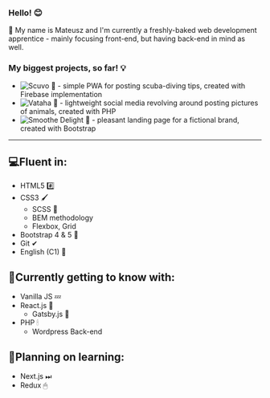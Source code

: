 ### Hello! 😊

🔴 My name is Mateusz and I'm currently a freshly-baked web development apprentice - mainly focusing front-end, but having back-end in mind as well.


### My biggest projects, so far! 💡
- ![Scuvo 🌊](https://github.com/FoxSaysDerp/scuvo-app) - simple PWA for posting scuba-diving tips, created with Firebase implementation
- ![Vataha 🐾](https://github.com/FoxSaysDerp/vataha) - lightweight social media revolving around posting pictures of animals, created with PHP
- ![Smoothe Delight 🍨](https://github.com/FoxSaysDerp/smoothie-delight) - pleasant landing page for a fictional brand, created with Bootstrap

-----

## 💻Fluent in:
- HTML5 #️⃣
- CSS3 🖌
    - SCSS 🎨
    - BEM methodology
    - Flexbox, Grid
- Bootstrap 4 & 5 🎀
- Git ✔
- English (C1) 💬

## 🌱Currently getting to know with:
- Vanilla JS 💤
- React.js 💎
    - Gatsby.js 🤵
- PHP 🕯
    - Wordpress Back-end

## 🔭Planning on learning:
- Next.js ⏭
- Redux 🖱

